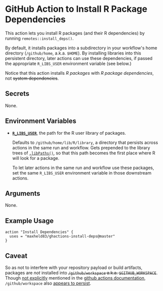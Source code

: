 # GitHub Action to Install R Package Dependencies

This action lets you install R packages (and their R dependencies) by running `remotes::install_deps()`.

By default, it installs packages into a subdirectory in your workflow's home directory (`/github/home`, a.k.a. `$HOME`).
By installing libraries into this persistent directory, later actions can use these dependencies, if passed the appropriate `R_LIBS_USER` environment variable (see below.)

Notice that this action installs *R packages* with *R package dependencies*, not ~~system dependencies~~.


## Secrets

None.


## Environment Variables

- [**`R_LIBS_USER`**](https://stat.ethz.ch/R-manual/R-devel/library/base/html/libPaths.html), the path for the R user library of packages.
    
    Defaults to `/github/home/lib/R/library`, a directory that persists across actions in the same run and workflow.
    Gets prepended to the library trees of [`.libPaths()`](https://stat.ethz.ch/R-manual/R-devel/library/base/html/libPaths.html), so that this path becomes the first place where R will look for a package.
    
    To let later actions in the same run and workflow use these packages, set the same `R_LIBS_USER` environment variable in those downstream actions.


## Arguments

None.


## Example Usage

```
action "Install Dependencies" {
  uses = "maxheld83/ghactions-install-deps@master"
}
```


## Caveat 

So as not to interfere with your repository payload or build artifacts, packages are *not* installed into ~~`/github/workspace` a.k.a. `$GITHUB_WORKSPACE`~~.
Though [not explicitly](https://github.com/maxheld83/ghactions-inst-rdep/issues/10) mentioned in the [github actions documentation](https://developer.github.com/actions/creating-github-actions/accessing-the-runtime-environment/#filesystem), `/github/workspace` also [appears to persist](https://github.com/maxheld83/persistent-home).

